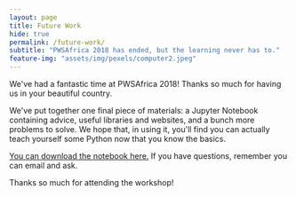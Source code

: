 ```yaml
---
layout: page
title: Future Work
hide: true
permalink: /future-work/	
subtitle: "PWSAfrica 2018 has ended, but the learning never has to." 
feature-img: "assets/img/pexels/computer2.jpeg"
---
```


We've had a fantastic time at PWSAfrica 2018! Thanks so much for having us in your beautiful country. 

We've put together one final piece of materials: a Jupyter Notebook containing advice, useful libraries and websites, and a bunch more problems to solve. We hope that, in using it, you'll find you can actually teach yourself some Python now that you know the basics.

[You can download the notebook here.]({{site.baseurl}}/assets/future_work.ipynb) If you have questions, remember you can email and ask.

Thanks so much for attending the workshop!
